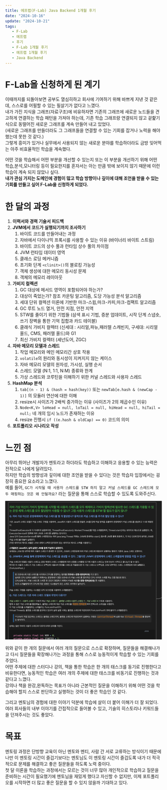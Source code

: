 ```yaml
---
title: 에프랩(F-Lab) Java Backend 1개월 후기
date: "2024-10-16"
update: "2024-10-21"
tags:
   - F-Lab
   - 에프랩
   - 후기
   - F-Lab 1개월 후기
   - 에프랩 1개월 후기
   - Java Backend
---
```


# F-Lab을 신청하게 된 계기

이때까지를 되돌아보면 공부도 열심히하고 회사에 기여하기 위해 바쁘게 지낸 것 같은데, 스스로를 어필할 수 있는 필살기가 없다고 느꼈다.  
내가 가진 지식을 그래프(자료구조)에 비유하자면 기존의 그래프에 새로운 노드들을 견고하게 연결하는 학습 패턴을 가져야 하는데, 기존 학습 그래프랑 연결되지 않고 겉핥기 식으로 동떨어진 새로운 그래프를 계속 만들어 내고 있었다.  
(새로운 그래프를 만들더라도 그 그래프들을 연결할 수 있는 기회를 잡거나 노력을 해야 했는데 못한 것 같다.)  
그렇게 흥미가 있거나 실무에서 사용되지 않는 새로운 분야를 학습하더라도 금방 잊어먹는 아주 비효율적인 학습을 계속했다.  
  
어떤 것을 학습해서 어떤 부분을 개선할 수 있는지 또는 이 부분을 개선하기 위해 어떤 학습,분석,모니터링 등이 필요한지를 혼자서는 아는 만큼 밖에 보이지 않기 때문에 이런 학습이 계속 되지 않았나 싶다.   
**내가 관심 가지는 도메인에 경험이 많고 학습 방향이나 깊이에 대해 조언을 받을 수 있는 기회를 만들고 싶어 F-Lab을 신청하게 되었다.**  

# 한 달의 과정

1. **이력서와 경력 기술서 피드백**
2. **JVM에서 코드가 실행되기까지 조사하기**
   1. 바이트 코드를 만들어내는 과정
   2. 자바에서 다이나믹 프록시를 사용할 수 있는 이유 (바이너리 바이트 스트림)
   3. 바이트 코드의 상수 풀과 런타임 상수 풀의 차이점
   4. JVM 런타임 데이터 영역
   5. 클래스 로딩 메커니즘
   6. 초기화 단계 `<clinit>()`의 블로킹 가능성
   7. 객체 생성에 대한 메모리 동시성 문제
   8. 객체의 메모리 레이아웃
3. **가비지 컬렉션**
   1. GC 대상에 메서드 영역이 포함되어야 하는가?
   2. 대상이 죽었는가? 참조 카운팅 알고리즘, 도당 가능성 분석 알고리즘
   3. 세대 단위 컬렉션 이론에 기반한 마크-스윕,마크-카피,마크-컴팩트 알고리즘
   4. GC 루트 노드 열거, 안전 지점, 안전 지역
   5. STW를 줄이기 위한 기법들 (삼색 표시 기법, 증분 업데이트, 시작 단계 스냅숏, 쓰기 장벽을 통한 기억 집합과 카드 테이블)
   6. 클래식 가비지 컬렉터 (신세대 : 시리얼,파뉴,패러렐 스캐빈지, 구세대: 시리얼 올드, CMS, 패러렐 올드)와 G1
   7. 최신 가비지 컬렉터 (셰넌도어, ZGC)
4. **자바 메모리 모델과 스레드**
   1. 작업 메모리와 메인 메모리간 상호 작용
   2. `volatile`의 원리와 동시성이 지켜지지 않는 케이스
   3. 자바 메모리 모델의 원자성, 가시성, 실행 순서
   4. 스레드 모델 (N:1, 1:1, N:M) 종류와 한계
   5. 가상 스레드와 코루틴을 이해하기 위한 커널 스레드와 사용자 스레드
5. **HashMap 분석**
   1. `tab[(n - 1) & (hash = hash(key))` 또는 `newTab[e.hash & (newCap - 1)]` 의 모듈러 연산에 대한 이해
   2. resize시 사이즈가 2배씩 증가하는 이유 (사이즈가 2의 제곱수인 이유)
   3. `Node<K,V> loHead = null, loTail = null, hiHead = null, hiTail = null;` 네 개의 임시 노드가 존재하는 이유
   4. resize 진행시 `if ((e.hash & oldCap) == 0)` 코드의 의미
6. **포트폴리오 시나리오 작성**

# 느낀 점

아무리 뛰어난 개발자가 멘토라고 하더라도 학습하고 이해하고 응용할 수 있는 능력은 전적으로 나에게 달려있다.  
하지만 학습의 방향성과 깊이에 대한 조언을 받을 수 있다는 것은 학습자 입장에서는 굉장히 중요한 요소라고 느꼈다.  
예를 들어, `GC가 시작될 때 사용자 스레드를 STW 하지 말고 커널 스레드를 GC 스레드에 모두 매핑하는 것은 왜 안될까요?` 라는 질문을 통해 스스로 학습할 수 있도록 도와주신다.  

![](./whystw.png)

위와 같이 한 개의 질문에서 여러 개의 질문으로 스스로 확장하며, 질문들을 해결해나가고 다시 질문들을 확장해나가는 과정을 통해 스스로 능동적이게 학습할 수 있는 기회를 주었다.  
어떤 주제에 대한 스터디나 강의, 책을 통한 학습은 한 개의 태스크를 동기로 진행한다고 비유한다면, 능동적인 학습은 여러 개의 주제에 대한 태스크를 비동기로 진행하는 것과 같다고 느꼈다.  
강의나 책을 완강,완독하는 목표가 아니라 근본적인 질문을 이해하기 위해 어떤 것을 학습해야 할지 스스로 판단하고 실행하는 것이 더 좋은 학습인 것 같다.  
  
그리고 멘토님의 경험에 대한 이야기 덕분에 학습에 살이 더 붙어 이해가 더 잘 되었다. 여러 회사들의 내부 이야기를 간접적으로 들어볼 수 있고, 기술의 히스토리나 키워드들을 던져주시는 것도 좋았다.   

# 목표

멘토링 과정은 단방향 교육이 아닌 멘토와 멘티, 사람 간 서로 교류하는 방식이기 때문에 나만 이 멘토링 시간이 즐겁기보다는 멘토님도 이 멘토링 시간이 즐겁도록 내가 더 적극적으로 문제를 해결하고 좋은 질문들을 하도록 노력 중이다.  
첫 달 이론을 학습하는 과정에서는 모르는 것이 너무 많아 개인적으로 학습하고 질문을 준비하는 시간이 필요했기에 멘토님을 재밌게 했다고 자신할 수 없지만, 이제 포트폴리오를 시작하면 더 많고 좋은 질문을 할 수 있지 않을까 기대하고 있다.  